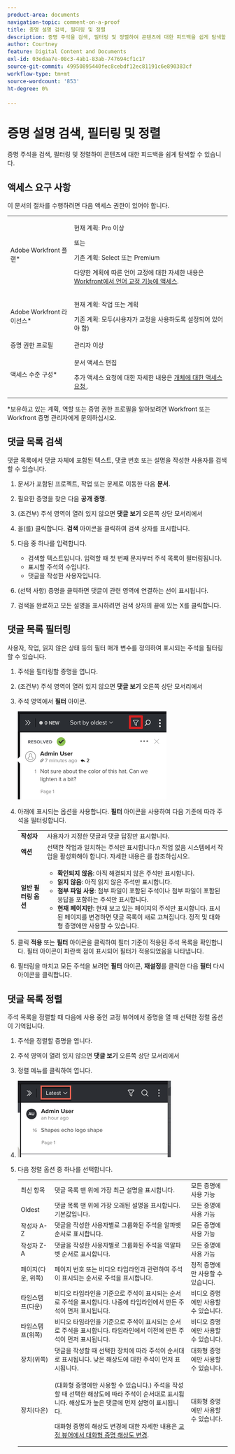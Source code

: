 ```yaml
---
product-area: documents
navigation-topic: comment-on-a-proof
title: 증명 설명 검색, 필터링 및 정렬
description: 증명 주석을 검색, 필터링 및 정렬하여 콘텐츠에 대한 피드백을 쉽게 탐색할 수 있습니다.
author: Courtney
feature: Digital Content and Documents
exl-id: 03edaa7e-08c3-4ab1-83ab-747694cf1c17
source-git-commit: 49950895440fec8cebdf12ec81191c6e890383cf
workflow-type: tm+mt
source-wordcount: '853'
ht-degree: 0%

---
```


# 증명 설명 검색, 필터링 및 정렬

증명 주석을 검색, 필터링 및 정렬하여 콘텐츠에 대한 피드백을 쉽게 탐색할 수 있습니다.

## 액세스 요구 사항

이 문서의 절차를 수행하려면 다음 액세스 권한이 있어야 합니다.

<table style="table-layout:auto"> 
 <col> 
 <col> 
 <tbody> 
  <tr> 
   <td role="rowheader">Adobe Workfront 플랜*</td> 
   <td> <p>현재 계획: Pro 이상</p> <p>또는</p> <p>기존 계획: Select 또는 Premium</p> <p>다양한 계획에 따른 언어 교정에 대한 자세한 내용은 <a href="/help/quicksilver/administration-and-setup/manage-workfront/configure-proofing/access-to-proofing-functionality.md" class="MCXref xref">Workfront에서 언어 교정 기능에 액세스</a>.</p> </td> 
  </tr> 
  <tr> 
   <td role="rowheader">Adobe Workfront 라이선스*</td> 
   <td> <p>현재 계획: 작업 또는 계획</p> <p>기존 계획: 모두(사용자가 교정을 사용하도록 설정되어 있어야 함)</p> </td> 
  </tr> 
  <tr> 
   <td role="rowheader">증명 권한 프로필 </td> 
   <td>관리자 이상</td> 
  </tr> 
  <tr> 
   <td role="rowheader">액세스 수준 구성*</td> 
   <td> <p>문서 액세스 편집</p> <p>추가 액세스 요청에 대한 자세한 내용은 <a href="../../../../workfront-basics/grant-and-request-access-to-objects/request-access.md" class="MCXref xref">개체에 대한 액세스 요청 </a>.</p> </td> 
  </tr> 
 </tbody> 
</table>

&#42;보유하고 있는 계획, 역할 또는 증명 권한 프로필을 알아보려면 Workfront 또는 Workfront 증명 관리자에게 문의하십시오.

## 댓글 목록 검색

댓글 목록에서 댓글 자체에 포함된 텍스트, 댓글 번호 또는 설명을 작성한 사용자를 검색할 수 있습니다.

1. 문서가 포함된 프로젝트, 작업 또는 문제로 이동한 다음 **문서**.
1. 필요한 증명을 찾은 다음 **공개 증명**.

1. (조건부) 주석 영역이 열려 있지 않으면 **댓글 보기** 오른쪽 상단 모서리에서
1. 을(를) 클릭합니다. **검색** 아이콘을 클릭하여 검색 상자를 표시합니다.

1. 다음 중 하나를 입력합니다.

   * 검색할 텍스트입니다. 입력할 때 첫 번째 문자부터 주석 목록이 필터링됩니다.
   * 표시할 주석의 수입니다.
   * 댓글을 작성한 사용자입니다.

1. (선택 사항) 증명을 클릭하면 댓글이 관련 영역에 연결하는 선이 표시됩니다.
1. 검색을 완료하고 모든 설명을 표시하려면 검색 상자의 끝에 있는 X를 클릭합니다.

## 댓글 목록 필터링

사용자, 작업, 읽지 않은 상태 등의 필터 매개 변수를 정의하여 표시되는 주석을 필터링할 수 있습니다.

1. 주석을 필터링할 증명을 엽니다.
1. (조건부) 주석 영역이 열려 있지 않으면 **댓글 보기** 오른쪽 상단 모서리에서
1. 주석 영역에서 **필터** 아이콘.

   ![prop_comment_filter.png](assets/proof-comment-filter.png)

1. 아래에 표시되는 옵션을 사용합니다. **필터** 아이콘을 사용하여 다음 기준에 따라 주석을 필터링합니다.

   <table style="table-layout:auto"> 
    <col> 
    <col> 
    <tbody> 
     <tr> 
      <td role="rowheader"><strong>작성자</strong> </td> 
      <td>사용자가 지정한 댓글과 댓글 답장만 표시합니다. </td> 
     </tr> 
     <tr> 
      <td role="rowheader"><strong>액션</strong> </td> 
      <td>선택한 작업과 일치하는 주석만 표시합니다.n 작업 없음 시스템에서 작업을 활성화해야 합니다. 자세한 내용은 를 참조하십시오.<!--
        &nbsp;
       --></td> 
     </tr> 
     <tr> 
      <td role="rowheader"><strong>일반 필터링 옵션</strong> </td> 
      <td> 
       <ul> 
        <li><strong>확인되지 않음</strong>: 아직 해결되지 않은 주석만 표시합니다. </li> 
        <li><strong>읽지 않음</strong>: 아직 읽지 않은 주석만 표시합니다. </li> 
        <li><strong>첨부 파일 사용</strong>: 첨부 파일이 포함된 주석이나 첨부 파일이 포함된 응답을 포함하는 주석만 표시합니다.</li> 
        <li><strong>현재 페이지만</strong>: 현재 보고 있는 페이지의 주석만 표시합니다. 표시된 페이지를 변경하면 댓글 목록이 새로 고쳐집니다. 정적 및 대화형 증명에만 사용할 수 있습니다.</li> 
       </ul> </td> 
     </tr> 
    </tbody> 
   </table>

1. 클릭 **적용** 또는 **필터** 아이콘을 클릭하여 필터 기준이 적용된 주석 목록을 확인합니다. 필터 아이콘이 파란색 점이 표시되어 필터가 적용되었음을 나타냅니다.

1. 필터링을 마치고 모든 주석을 보려면 **필터** 아이콘, **재설정**&#x200B;를 클릭한 다음 **필터** 다시 아이콘을 클릭합니다.

## 댓글 목록 정렬

주석 목록을 정렬할 때 다음에 사용 중인 교정 뷰어에서 증명을 열 때 선택한 정렬 옵션이 기억됩니다.

1. 주석을 정렬할 증명을 엽니다.
1. 주석 영역이 열려 있지 않으면 **댓글 보기** 오른쪽 상단 모서리에서

1. 정렬 메뉴를 클릭하여 엽니다.
1. ![](assets/mceclip3.png)

1. 다음 정렬 옵션 중 하나를 선택합니다.

   <table style="table-layout:auto"> 
    <col> 
    <col> 
    <col> 
    <tbody> 
     <tr> 
      <td role="rowheader">최신 항목</td> 
      <td>댓글 목록 맨 위에 가장 최근 설명을 표시합니다.</td> 
      <td>모든 증명에 사용 가능</td> 
     </tr> 
     <tr> 
      <td role="rowheader">Oldest</td> 
      <td>댓글 목록 맨 위에 가장 오래된 설명을 표시합니다. 기본값입니다. </td> 
      <td>모든 증명에 사용 가능</td> 
     </tr> 
     <tr> 
      <td role="rowheader">작성자 A-Z</td> 
      <td>댓글을 작성한 사용자별로 그룹화된 주석을 알파벳 순서로 표시합니다.</td> 
      <td>모든 증명에 사용 가능</td> 
     </tr> 
     <tr> 
      <td role="rowheader">작성자 Z-A</td> 
      <td>댓글을 작성한 사용자별로 그룹화된 주석을 역알파벳 순서로 표시합니다.</td> 
      <td>모든 증명에 사용 가능</td> 
     </tr> 
     <tr> 
      <td role="rowheader">페이지(다운, 위쪽)</td> 
      <td>페이지 번호 또는 비디오 타임라인과 관련하여 주석이 표시되는 순서로 주석을 표시합니다. </td> 
      <td>정적 증명에만 사용할 수 있습니다.</td> 
     </tr> 
     <tr> 
      <td role="rowheader">타임스탬프(다운)</td> 
      <td>비디오 타임라인을 기준으로 주석이 표시되는 순서로 주석을 표시합니다. 나중에 타임라인에서 만든 주석이 먼저 표시됩니다. </td> 
      <td>비디오 증명에만 사용할 수 있습니다.</td> 
     </tr> 
     <tr> 
      <td role="rowheader">타임스탬프(위쪽)</td> 
      <td>비디오 타임라인을 기준으로 주석이 표시되는 순서로 주석을 표시합니다. 타임라인에서 이전에 만든 주석이 먼저 표시됩니다. </td> 
      <td>비디오 증명에만 사용할 수 있습니다.</td> 
     </tr> 
     <tr> 
      <td role="rowheader">장치(위쪽)</td> 
      <td>댓글을 작성할 때 선택한 장치에 따라 주석이 순서대로 표시됩니다. 낮은 해상도에 대한 주석이 먼저 표시됩니다.</td> 
      <td>대화형 증명에만 사용할 수 있습니다.</td> 
     </tr> 
     <tr> 
      <td role="rowheader">장치(다운)</td> 
      <td> <p>(대화형 증명에만 사용할 수 있습니다.) 주석을 작성할 때 선택한 해상도에 따라 주석이 순서대로 표시됩니다. 해상도가 높은 댓글에 먼저 설명이 표시됩니다.</p> <p>대화형 증명의 해상도 변경에 대한 자세한 내용은 <a href="../../../../review-and-approve-work/proofing/reviewing-proofs-within-workfront/review-a-proof/view-interactive-content-as-it-appears-in-device.md" class="MCXref xref">교정 뷰어에서 대화형 증명 해상도 변경</a>.</p> </td> 
      <td>대화형 증명에만 사용할 수 있습니다.</td> 
     </tr> 
    </tbody> 
   </table>
